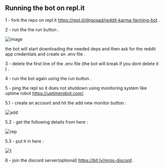 ## Running the bot on repl.it

1 - fork the repo on repl.it https://repl.it/@igosad/reddit-karma-farming-bot .

2 - run the the run button .

![image](https://user-images.githubusercontent.com/65003317/107768101-37fe3400-6d36-11eb-812a-42df195f6be0.png)

the bot will start downloading the needed deps and then ask for the reddit app credentials and create an .env file .


3 - delete the first line of the .env file (the bot will break if you dont delete it ) .

4 - run the bot again using the run button .

5 - ping the repl so it does not shutdown using monitoring system like uptime robot https://uptimerobot.com/.

5.1 - create an account and hit the add new monitor button : 

![add](https://user-images.githubusercontent.com/65003317/107768829-5b75ae80-6d37-11eb-9034-30b064dfb0da.png)

5.2 - get  the following details from here :

![rep](https://user-images.githubusercontent.com/65003317/107802441-9d1b4f00-6d61-11eb-8822-ae10f901ac0a.png)

5.3 - put it in here :

![t](https://user-images.githubusercontent.com/65003317/107769236-fcfd0000-6d37-11eb-96a6-bae7bdf0ec35.png)

6 - join the discord server(optional) https://bit.ly/mrps-discord  .